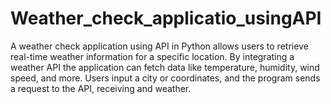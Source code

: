 # Weather_check_applicatio_usingAPI
A weather check application using API in Python allows users to retrieve real-time weather information for a specific location. By integrating a weather API the application can fetch data like temperature, humidity, wind speed, and more. Users input a city or coordinates, and the program sends a request to the API, receiving and weather.
